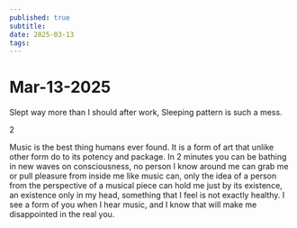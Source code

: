```yaml
---
published: true
subtitle: 
date: 2025-03-13
tags: 
---
```


# Mar-13-2025

Slept way more than I should after work, Sleeping pattern is such a mess.

2

Music is the best thing humans ever found. It is a form of art that unlike other form do to its potency and package. In 2 minutes you can be bathing in new waves on consciousness, no person I know around me can grab me or pull pleasure from inside me like music can, only the idea of a person from the perspective of a musical piece can hold me just by its existence, an existence only in my head, something that I feel is not exactly healthy. I see a form of you when I hear music, and I know that will make me disappointed in the real you.